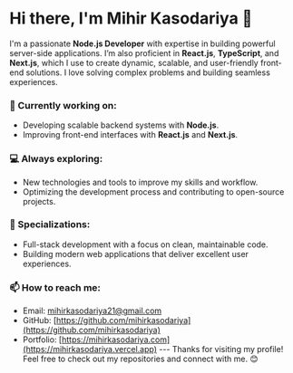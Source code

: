 # Hi there, I'm Mihir Kasodariya 👋

I'm a passionate **Node.js Developer** with expertise in building powerful server-side applications. I’m also proficient in **React.js**, **TypeScript**, and **Next.js**, which I use to create dynamic, scalable, and user-friendly front-end solutions. I love solving complex problems and building seamless experiences.

### 🌱 Currently working on:
- Developing scalable backend systems with **Node.js**.
- Improving front-end interfaces with **React.js** and **Next.js**.

### 💻 Always exploring:
- New technologies and tools to improve my skills and workflow.
- Optimizing the development process and contributing to open-source projects.

### 🎯 Specializations:
- Full-stack development with a focus on clean, maintainable code.
- Building modern web applications that deliver excellent user experiences.

### 📫 How to reach me:
- Email: [mihirkasodariya21@gmail.com](mailto:mihirkasodariya21@gmail.com)
- GitHub: [https://github.com/mihirkasodariya](https://github.com/mihirkasodariya)
- Portfolio: [https://mihirkasodariya.com](https://mihirkasodariya.vercel.app)
--- Thanks for visiting my profile! Feel free to check out my repositories and connect with me. 😊
